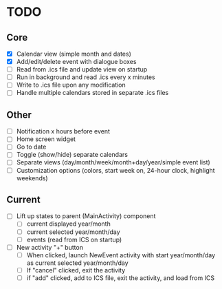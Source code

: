 # TODO
## Core
- [X] Calendar view (simple month and dates)
- [x] Add/edit/delete event with dialogue boxes
- [ ] Read from .ics file and update view on startup
- [ ] Run in background and read .ics every x minutes
- [ ] Write to .ics file upon any modification
- [ ] Handle multiple calendars stored in separate .ics files

## Other
- [ ] Notification x hours before event
- [ ] Home screen widget
- [ ] Go to date
- [ ] Toggle (show/hide) separate calendars
- [ ] Separate views (day/month/week/month+day/year/simple event list)
- [ ] Customization options (colors, start week on, 24-hour clock, highlight weekends)

## Current
- [ ] Lift up states to parent (MainActivity) component
	- [ ] current displayed year/month
	- [ ] current selected year/month/day
	- [ ] events (read from ICS on startup)
- [ ] New activity "+" button
	- [ ] When clicked, launch NewEvent activity with start year/month/day as current selected year/month/day
	- [ ] If "cancel" clicked, exit the activity
	- [ ] if "add" clicked, add to ICS file, exit the activity, and load from ICS